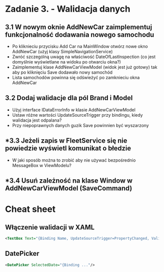 # Zadanie 3. - Walidacja danych

## 3.1 W nowym oknie AddNewCar zaimplementuj funkcjonalność dodawania nowego samochodu

- Po kliknieciu przycisku Add Car na MainWindow otwórz nowe okno AddNewCar (użyj klasy SimpleNavigationService)
- Zwróć szczególną uwagę na właściwość DateOfLastInspection (co jest domyślnie wyświetlane na widoku po otwarciu okna?)
- Zaimplementuj klase AddNewCarViewModel (widok jest już gotowy) tak aby po kliknięciu Save dodawało nowy samochód
- Lista samochodów powinna się odświeżyć po zamknieciu okna AddNewCar

## 3.2 Dodaj walidacje dla pól Brand i Model

- Użyj interface IDataErrorInfo w klasie AddNewCarViewModel
- Ustaw różne wartości UpdateSourceTrigger przy bindingu, kiedy walidacja jest odpalana?
- Przy niepoprawnych danych guzik Save powinnien być wyszarzony

## \*3.3 Jeżeli zapis w FleetService się nie powiedzie wyświetl komunikat o błedzie

- W jaki sposób można to zrobić aby nie używać bezpośrednio MessageBox w ViewModelu?

## \*3.4 Usuń zależność na klase Window w AddNewCarViewModel (SaveCommand)

# Cheat sheet

## Włączenie walidacji w XAML

```xml
<TextBox Text="{Binding Name, UpdateSourceTrigger=PropertyChanged, ValidatesOnDataErrors=True}" />
```

## DatePicker

```xml
<DatePicker SelectedDate="{Binding ..."/>
```
